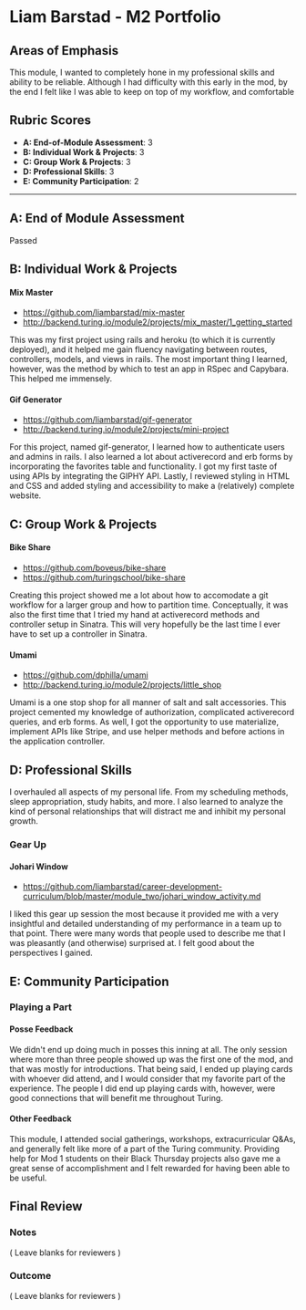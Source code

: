 # Liam Barstad - M2 Portfolio

## Areas of Emphasis

This module, I wanted to completely hone in my professional skills and ability to be reliable. Although I had
difficulty with this early in the mod, by the end I felt like I was able to keep on top of my workflow, and comfortable

## Rubric Scores

* **A: End-of-Module Assessment**: 3
* **B: Individual Work & Projects**: 3
* **C: Group Work & Projects**: 3
* **D: Professional Skills**: 3
* **E: Community Participation**: 2

-----------------------

## A: End of Module Assessment

Passed

## B: Individual Work & Projects

#### Mix Master

* https://github.com/liambarstad/mix-master
* http://backend.turing.io/module2/projects/mix_master/1_getting_started

This was my first project using rails and heroku (to which it is currently deployed), and it helped me gain fluency navigating between routes, controllers, models, and views in rails. The most important thing I learned, however, was the method by which to test an app in RSpec and Capybara. This helped me immensely.

#### Gif Generator

* https://github.com/liambarstad/gif-generator
* http://backend.turing.io/module2/projects/mini-project

For this project, named gif-generator, I learned how to authenticate users and admins in rails. I also learned a lot about activerecord and erb forms by incorporating the favorites table and functionality. I got my first taste of using APIs by integrating the GIPHY API. Lastly, I reviewed styling in HTML and CSS and added styling and accessibility to make a (relatively) complete website.

## C: Group Work & Projects

#### Bike Share

* https://github.com/boveus/bike-share
* https://github.com/turingschool/bike-share

Creating this project showed me a lot about how to accomodate a git workflow for a larger group and how to partition time. Conceptually, it was also the first time that I tried my hand at activerecord methods and controller setup in Sinatra. This will very hopefully be the last time I ever have to set up a controller in Sinatra.

#### Umami

* https://github.com/dphilla/umami
* http://backend.turing.io/module2/projects/little_shop

Umami is a one stop shop for all manner of salt and salt accessories. This project cemented my knowledge of authorization, complicated activerecord queries, and erb forms. As well, I got the opportunity to use materialize, implement APIs like Stripe, and use helper methods and before actions in the application controller.

## D: Professional Skills

I overhauled all aspects of my personal life. From my scheduling methods, sleep appropriation, study habits, and more. I also learned to analyze the kind of personal relationships that will distract me and inhibit my personal growth.

### Gear Up
#### Johari Window

* https://github.com/liambarstad/career-development-curriculum/blob/master/module_two/johari_window_activity.md

I liked this gear up session the most because it provided me with a very insightful and detailed understanding of my performance in a team up to that point. There were many words that people used to describe me that I was pleasantly (and otherwise) surprised at. I felt good about the perspectives I gained.

## E: Community Participation

### Playing a Part

#### Posse Feedback

We didn't end up doing much in posses this inning at all. The only session where more than three people showed up was the first one of the mod, and that was mostly for introductions. That being said, I ended up playing cards with whoever did attend, and I would consider that my favorite part of the experience. The people I did end up playing cards with, however, were good connections that will benefit me throughout Turing.

#### Other Feedback

This module, I attended social gatherings, workshops, extracurricular Q&As, and generally felt like more of a part of the Turing community. Providing help for Mod 1 students on their Black Thursday projects also gave me a great sense of accomplishment and I felt rewarded for having been able to be useful.

## Final Review

### Notes

( Leave blanks for reviewers )

### Outcome

( Leave blanks for reviewers )
